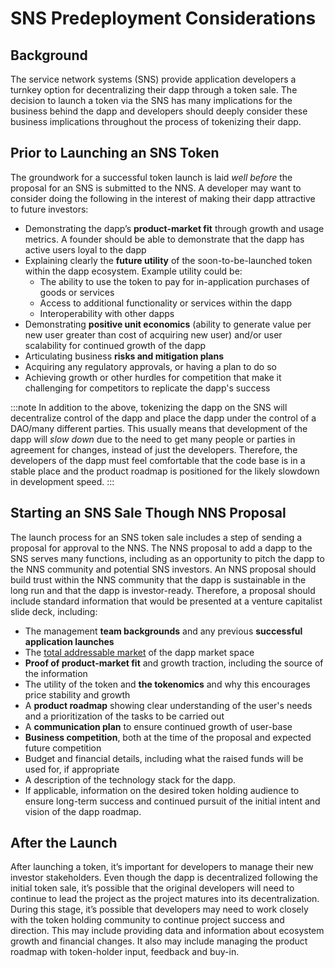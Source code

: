 # SNS Predeployment Considerations

## Background
The service network systems (SNS) provide application developers a turnkey option for decentralizing their dapp through a token sale. The decision to launch a token via the SNS has many implications for the business behind the dapp and developers should deeply consider these business implications throughout the process of tokenizing their dapp.

## Prior to Launching an SNS Token

The groundwork for a successful token launch is laid *well before* the proposal for an SNS is submitted to the NNS. A developer may want to consider doing the following in the interest of making their dapp attractive to future investors:
* Demonstrating the dapp’s **product-market fit** through growth and usage metrics. A founder should be able to demonstrate that the dapp has active users loyal to the dapp
* Explaining clearly the **future utility** of the soon-to-be-launched token within the dapp ecosystem. Example utility could be:
    * The ability to use the token to pay for in-application purchases of goods or services
    * Access to additional functionality or services within the dapp
    * Interoperability with other dapps
* Demonstrating **positive unit economics** (ability to generate value per new user greater than cost of acquiring new user) and/or user scalability for continued growth of the dapp
* Articulating business **risks and mitigation plans**
* Acquiring any regulatory approvals, or having a plan to do so
* Achieving growth or other hurdles for competition that make it challenging for competitors to replicate the dapp's success

:::note
In addition to the above, tokenizing the dapp on the SNS will decentralize control of the dapp and place the dapp under the control of a DAO/many different parties. This usually means that development of the dapp will *slow down* due to the need to get many people or parties in agreement for changes, instead of just the developers. Therefore, the developers of the dapp must feel comfortable that the code base is in a stable place and the product roadmap is positioned for the likely slowdown in development speed.
:::


## Starting an SNS Sale Though NNS Proposal
The launch process for an SNS token sale includes a step of sending a proposal for approval to the NNS. The NNS proposal to add a dapp to the SNS serves many functions, including as an opportunity to pitch the dapp to the NNS community and potential SNS investors.  An NNS proposal should build trust within the NNS community that the dapp is sustainable in the long run and that the dapp is investor-ready. Therefore, a proposal should include standard information that would be presented at a venture capitalist slide deck, including:
* The management **team backgrounds** and any previous **successful application launches**
* The [total addressable market](https://en.wikipedia.org/wiki/Total_addressable_market) of the dapp market space
* **Proof of product-market fit** and growth traction, including the source of the information
* The utility of the token and **the tokenomics** and why this encourages price stability and growth
* A **product roadmap** showing clear understanding of the user's needs and a prioritization of the tasks to be carried out
* A **communication plan** to ensure continued growth of user-base 
* **Business competition**, both at the time of the proposal and expected future competition
* Budget and financial details, including what the raised funds will be used for, if appropriate
* A description of the technology stack for the dapp.
* If applicable, information on the desired token holding audience to ensure long-term success and continued pursuit of the initial intent and vision of the dapp roadmap.

## After the Launch
After launching a token, it’s important for developers to manage their new investor stakeholders.  Even though the dapp is decentralized following the initial token sale, it’s possible that the original developers will need to continue to lead the project as the project matures into its decentralization.  During this stage, it’s possible that developers may need to work closely with the token holding community to continue project success and direction. This may include providing data and information about ecosystem growth and financial changes.  It also may include managing the product roadmap with token-holder input, feedback and buy-in.